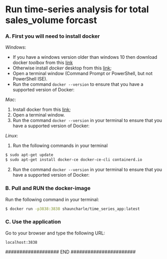 # Run time-series analysis for total sales_volume forcast

### A. First you will need to install docker

*Windows*:

* If you have a windows version older than windows 10 then download docker *toolbox* from this [link](https://github.com/docker/toolbox/releases/download/v18.09.3/DockerToolbox-18.09.3.exe)
* Otherwise install *docker* desktop from this [link](https://download.docker.com/win/stable/Docker%20Desktop%20Installer.exe);
* Open a terminal window (Command Prompt or PowerShell, but not PowerShell ISE).
* Run the command `docker --version` to ensure that you have a supported version of Docker:

*Mac*:

1. Install docker from this [link](https://download.docker.com/mac/stable/Docker.dmg);
2. Open a terminal window.
3. Run the command `docker --version` in your terminal to ensure that you have a supported version of Docker:

*Linux*:
1. Run the following commands in your terminal
```sh
$ sudo apt-get update
$ sudo apt-get install docker-ce docker-ce-cli containerd.io
```
2. Run the command `docker --version` in your terminal to ensure that you have a supported version of Docker:

### B. Pull and RUN the docker-image

Run the following command in your terminal:

```sh
$ docker run -p3838:3838 shauncharle/time_series_app:latest
```

### C. Use the application

Go to your browser and type the following URL: 

`localhost:3838`

################### END #######################
